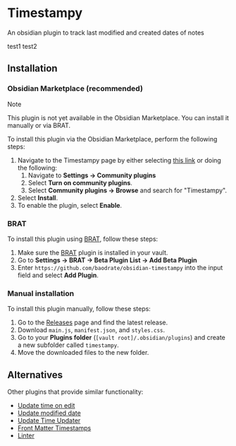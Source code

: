 # Timestampy

An obsidian plugin to track last modified and created dates of notes

test1
test2

## Installation

### Obsidian Marketplace (recommended)

> [!NOTE]
> This plugin is not yet available in the Obsidian Marketplace. You can install it manually or via BRAT.

To install this plugin via the Obsidian Marketplace, perform the following steps:

1. Navigate to the Timestampy page by either selecting [this link](https://obsidian.md/plugins?id=timestampy) or doing the following:
	1. Navigate to **Settings → Community plugins**
	2. Select **Turn on community plugins**.
	3. Select **Community plugins → Browse** and search for "Timestampy".
2. Select **Install**.
3. To enable the plugin, select **Enable**.

### BRAT

To install this plugin using [BRAT](https://obsidian.md/plugins?id=obsidian42-brat), follow these steps:

1. Make sure the [BRAT](https://obsidian.md/plugins?id=obsidian42-brat) plugin is installed in your vault.
2. Go to **Settings → BRAT → Beta Plugin List → Add Beta Plugin**
3. Enter `https://github.com/baodrate/obsidian-timestampy` into the input field and select **Add Plugin**.

### Manual installation

To install this plugin manually, follow these steps:

1. Go to the [Releases](https://github.com/baodrate/obsidian-timestampy/releases) page and find the latest release.
2. Download `main.js`, `manifest.json`, and `styles.css`.
3. Go to your **Plugins folder** (`[vault root]/.obsidian/plugins`) and create a new subfolder called `timestampy`.
4. Move the downloaded files to the new folder.

## Alternatives

Other plugins that provide similar functionality:

- [Update time on edit](https://github.com/beaussan/update-time-on-edit-obsidian)
- [Update modified date](https://github.com/alangrainger/obsidian-frontmatter-modified-date)
- [Update Time Updater](https://github.com/muratagawa/update-time-updater)
- [Front Matter Timestamps](https://github.com/lighthousedino/obsidian-front-matter-timestamps)
- [Linter](https://github.com/platers/obsidian-linter)
